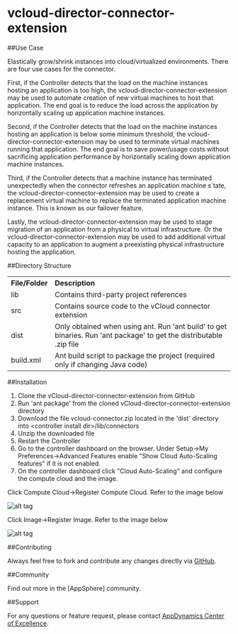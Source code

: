 vcloud-director-connector-extension
===================================

##Use Case

Elastically grow/shrink instances into cloud/virtualized environments. There are four use cases for the connector. 

First, if the Controller detects that the load on the machine instances hosting an application is too high, the vcloud-director-connector-extension may be used to automate creation of new virtual machines to host that application. The end goal is to reduce the load across the application by horizontally scaling up application machine instances.

Second, if the Controller detects that the load on the machine instances hosting an application is below some minimum threshold, the vcloud-director-connector-extension may be used to terminate virtual machines running that application. The end goal is to save power/usage costs without sacrificing application performance by horizontally scaling down application machine instances.

Third, if the Controller detects that a machine instance has terminated unexpectedly when the connector refreshes an application machine s`tate, the vcloud-director-connector-extension may be used to create a replacement virtual machine to replace the terminated application machine instance. This is known as our failover feature.

Lastly, the vcloud-director-connector-extension may be used to stage migration of an application from a physical to virtual infrastructure. Or the vcloud-director-connector-extension may be used to add additional virtual capacity to an application to augment a preexisting physical infrastructure hosting the application. 

##Directory Structure

<table><tbody>
<tr>
<th align="left"> File/Folder </th>
<th align="left"> Description </th>
</tr>
<tr>
<td class='confluenceTd'> lib </td>
<td class='confluenceTd'> Contains third-party project references </td>
</tr>
<tr>
<td class='confluenceTd'> src </td>
<td class='confluenceTd'> Contains source code to the vCloud connector extension </td>
</tr>
<tr>
<td class='confluenceTd'> dist </td>
<td class='confluenceTd'> Only obtained when using ant. Run 'ant build' to get binaries. Run 'ant package' to get the distributable .zip file </td>
</tr>
<tr>
<td class='confluenceTd'> build.xml </td>
<td class='confluenceTd'> Ant build script to package the project (required only if changing Java code) </td>
</tr>
</tbody>
</table>

##Installation

1. Clone the vCloud-director-connector-extension from GitHub
2. Run 'ant package' from the cloned vCloud-director-connector-extension directory
3. Download the file vcloud-connector.zip located in the 'dist' directory into \<controller install dir\>/lib/connectors
4. Unzip the downloaded file
5. Restart the Controller
6. Go to the controller dashboard on the browser. Under Setup->My Preferences->Advanced Features enable "Show Cloud Auto-Scaling features" if it is not enabled. 
7. On the controller dashboard click "Cloud Auto-Scaling" and configure the compute cloud and the image.

Click Compute Cloud->Register Compute Cloud. Refer to the image below

![alt tag](https://raw.github.com/Appdynamics/vcloud-director-connector-extension/master/VMWare%20vCloud%20Director%20Fields.png?login=rvasanda&token=bea4df877b04b37cc8e293717b67b504)

Click Image->Register Image. Refer to the image below

![alt tag](https://raw.github.com/Appdynamics/vcloud-director-connector-extension/master/VMWare%20Virtual%20Machine%20Image.png?login=rvasanda&token=db128f73c859b4ea3009c2dd68b8f3fa)


##Contributing

Always feel free to fork and contribute any changes directly via [GitHub](https://github.com/Appdynamics/vcloud-director-connector-extension).

##Community

Find out more in the [AppSphere] community.

##Support

For any questions or feature request, please contact [AppDynamics Center of Excellence](mailto:ace-request@appdynamics.com).

